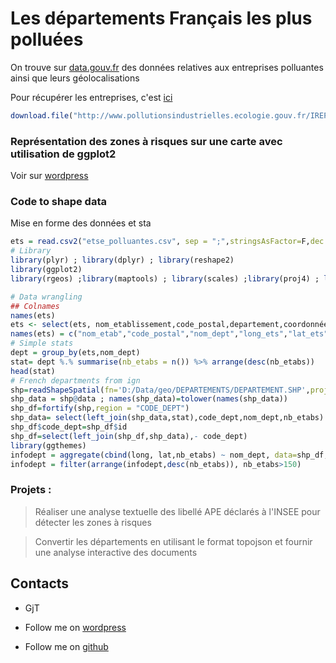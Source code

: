 Les départements Français les plus polluées
=====

On trouve sur [data.gouv.fr](data.gouv.fr) des données relatives aux entreprises polluantes ainsi que leurs géolocalisations

Pour récupérer les entreprises, c'est [ici](http://www.data.gouv.fr/fr/dataset/entreprises-produisant-des-emissions-polluantes-nd)

```r
download.file("http://www.pollutionsindustrielles.ecologie.gouv.fr/IREP/downloads/etablissements.csv",destfile = "etse_polluantes.csv")
```
### Représentation des zones à risques sur une carte avec utilisation de ggplot2

Voir sur [wordpress](http://sciencendata.wordpress.com)

### Code to shape data
Mise en forme des données et sta

```r
ets = read.csv2("etse_polluantes.csv", sep = ";",stringsAsFactor=F,dec =".")
# Library
library(plyr) ; library(dplyr) ; library(reshape2)
library(ggplot2)
library(rgeos) ;library(maptools) ; library(scales) ;library(proj4) ; library(rgdal)

# Data wrangling
## Colnames
names(ets)
ets <- select(ets, nom_etablissement,code_postal,departement,coordonnées_x,coordonnées_y,libellé_ape,code_eprtr)
names(ets) = c("nom_etab","code_postal","nom_dept","long_ets","lat_ets","ape","code_eprtr")
# Simple stats
dept = group_by(ets,nom_dept)
stat= dept %.% summarise(nb_etabs = n()) %>% arrange(desc(nb_etabs))
head(stat)
# French departments from ign
shp=readShapeSpatial(fn='D:/Data/geo/DEPARTEMENTS/DEPARTEMENT.SHP',proj4string=CRS("+init=epsg:2154"))
shp_data = shp@data ; names(shp_data)=tolower(names(shp_data))
shp_df=fortify(shp,region = "CODE_DEPT")
shp_data= select(left_join(shp_data,stat),code_dept,nom_dept,nb_etabs)
shp_df$code_dept=shp_df$id
shp_df=select(left_join(shp_df,shp_data),- code_dept)
library(ggthemes)
infodept = aggregate(cbind(long, lat,nb_etabs) ~ nom_dept, data=shp_df, FUN=function(x)mean(range(x)))
infodept = filter(arrange(infodept,desc(nb_etabs)), nb_etabs>150)
```

### Projets : 

> Réaliser une analyse textuelle des libellé APE déclarés à l'INSEE pour détecter les zones à risques

> Convertir les départements en utilisant le format topojson et fournir une analyse interactive des documents



## Contacts

* GjT

* Follow me on [wordpress](http://sciencendata.wordpress.com)

* Follow me on [github](http://github.io/gtanalytics)
